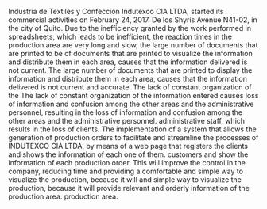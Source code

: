 Industria de Textiles y Confección Indutexco CIA LTDA, started its commercial activities on February 24, 2017. De los Shyris Avenue N41-02, in the city of Quito.
Due to the inefficiency granted by the work performed in spreadsheets, which leads to be inefficient, the reaction times in the production area are very long and slow, the large number of documents that are printed to be of documents that are printed to visualize the information and distribute them in each area, causes that the information delivered is not current.
The large number of documents that are printed to display the information and distribute them in each area, causes that the information delivered is not current and accurate. The lack of constant organization of the The lack of constant organization of the information entered causes loss of information and confusion among the other areas and the administrative personnel, resulting in the loss of information and confusion among the other areas and the administrative personnel. administrative staff, which results in the loss of clients.
The implementation of a system that allows the generation of production orders to facilitate and streamline the processes of INDUTEXCO CIA LTDA, by means of a web page that registers the clients and shows the information of each one of them. customers and show the information of each production order.
This will improve the control in the company, reducing time and providing a comfortable and simple way to visualize the production, because it will and simple way to visualize the production, because it will provide relevant and orderly information of the production area. production area.
